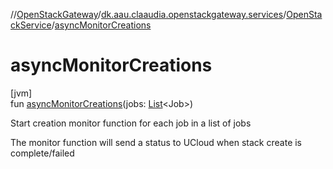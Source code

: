 //[OpenStackGateway](../../../index.md)/[dk.aau.claaudia.openstackgateway.services](../index.md)/[OpenStackService](index.md)/[asyncMonitorCreations](async-monitor-creations.md)

# asyncMonitorCreations

[jvm]\
fun [asyncMonitorCreations](async-monitor-creations.md)(jobs: [List](https://kotlinlang.org/api/latest/jvm/stdlib/kotlin.collections/-list/index.html)&lt;Job&gt;)

Start creation monitor function for each job in a list of jobs

The monitor function will send a status to UCloud when stack create is complete/failed
